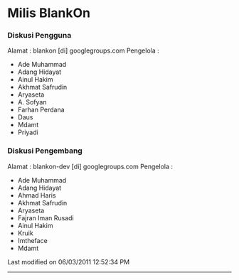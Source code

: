 # Milis BlankOn
### Diskusi Pengguna
Alamat : blankon [di] googlegroups.com
Pengelola :
 * Ade Muhammad
 * Adang Hidayat
 * Ainul Hakim
 * Akhmat Safrudin
 * Aryaseta
 * A. Sofyan
 * Farhan Perdana
 * Daus
 * Mdamt
 * Priyadi
### Diskusi Pengembang
Alamat : blankon-dev [di] googlegroups.com
Pengelola :
 * Ade Muhammad
 * Adang Hidayat
 * Ahmad Haris
 * Akhmat Safrudin
 * Aryaseta
 * Fajran Iman Rusadi
 * Ainul Hakim
 * Kruik
 * Imtheface
 * Mdamt

Last modified on 06/03/2011 12:52:34 PM

---
 
